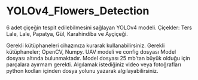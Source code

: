 # YOLOv4_Flowers_Detection
6 adet çiçeğin tespit edilebilmesini sağlayan YOLOv4 modeli. Çiçekler: Ters Lale, Lale, Papatya, Gül, Karahindiba ve Ayçiçeği.

Gerekli kütüphaneleri cihazınıza kurarak kullanabilirsiniz. Gerekli kütüphaneler; OpenCV, Numpy. UAV modeli ve config dosyası Model dosyası altında bulunmaktadır. Model dosyası 25 mb'tan büyük olduğu için parçalara ayırmam gerekti. Algılamak istediğiniz video veya fotoğrafları python kodları içinden dosya yolunu yazarak algılayabilirsiniz.
